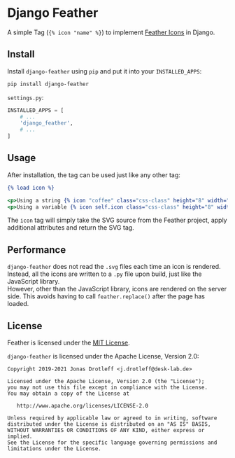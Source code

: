 # Django Feather

A simple Tag (`{% icon "name" %}`) to implement [Feather Icons](https://feathericons.com) in Django.

## Install
Install `django-feather` using `pip` and put it into your `INSTALLED_APPS`:
```bash
pip install django-feather
```  
`settings.py`:
```python
INSTALLED_APPS = [
    # ...
    'django_feather',
    # ...
]
```

## Usage
After installation, the tag can be used just like any other tag:

```djangotemplate
{% load icon %}

<p>Using a string {% icon "coffee" class="css-class" height="8" width="8" %}</p>
<p>Using a variable {% icon self.icon class="css-class" height="8" width="8" %}</p>

```

The `icon` tag will simply take the SVG source from the Feather project,
apply additional attributes and return the SVG tag.

## Performance
`django-feather` does not read the `.svg` files each time an icon is rendered.
Instead, all the icons are written to a `.py` file upon build, just like the JavaScript
library.  
However, other than the JavaScript library, icons are rendered on the server side.
This avoids having to call `feather.replace()` after the page has loaded.  

## License
Feather is licensed under the [MIT License](https://github.com/colebemis/feather/blob/master/LICENSE).
    
`django-feather` is licensed under the Apache License, Version 2.0:

    Copyright 2019-2021 Jonas Drotleff <j.drotleff@desk-lab.de>
    
    Licensed under the Apache License, Version 2.0 (the "License");
    you may not use this file except in compliance with the License.
    You may obtain a copy of the License at
    
       http://www.apache.org/licenses/LICENSE-2.0
    
    Unless required by applicable law or agreed to in writing, software
    distributed under the License is distributed on an "AS IS" BASIS,
    WITHOUT WARRANTIES OR CONDITIONS OF ANY KIND, either express or implied.
    See the License for the specific language governing permissions and
    limitations under the License.
